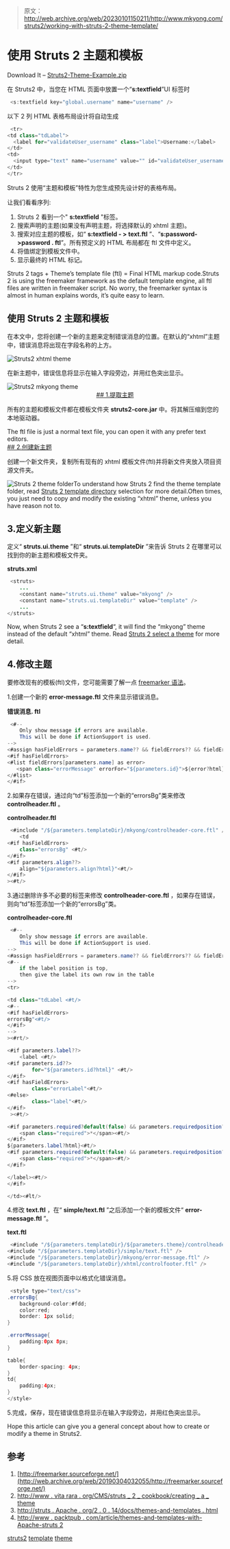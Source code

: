 > 原文：<http://web.archive.org/web/20230101150211/http://www.mkyong.com/struts2/working-with-struts-2-theme-template/>

# 使用 Struts 2 主题和模板

Download It – [Struts2-Theme-Example.zip](http://web.archive.org/web/20190304032055/http://www.mkyong.com/wp-content/uploads/2010/06/Struts2-Theme-Example.zip)

在 Struts2 中，当您在 HTML 页面中放置一个“**s:textfield**”UI 标签时

```java
 <s:textfield key="global.username" name="username" /> 
```

以下 2 列 HTML 表格布局设计将自动生成

```java
 <tr>
<td class="tdLabel">
  <label for="validateUser_username" class="label">Username:</label>
</td>
<td>
  <input type="text" name="username" value="" id="validateUser_username"/>
</td>
</tr> 
```

Struts 2 使用“主题和模板”特性为您生成预先设计好的表格布局。

让我们看看序列:

1.  Struts 2 看到一个" **s:textfield** "标签。
2.  搜索声明的主题(如果没有声明主题，将选择默认的 xhtml 主题)。
3.  搜索对应主题的模板，如“ **s:textfield - > text.ftl** ”、“**s:password->password . ftl**”。所有预定义的 HTML 布局都在 ftl 文件中定义。
4.  将值绑定到模板文件中。
5.  显示最终的 HTML 标记。

Struts 2 tags + Theme’s template file (ftl) = Final HTML markup code.Struts 2 is using the freemaker framework as the default template engine, all ftl files are written in freemaker script. No worry, the freemarker syntax is almost in human explains words, it’s quite easy to learn.

## 使用 Struts 2 主题和模板

在本文中，您将创建一个新的主题来定制错误消息的位置。在默认的“xhtml”主题中，错误消息将出现在字段名称的上方。

![Struts2 xhtml theme](img/af789219fa28e9020d0f0616c15f0803.png "Struts2-theme-example-1")

在新主题中，错误信息将显示在输入字段旁边，并用红色突出显示。

![Struts2 mkyong theme](img/dd0de85dd7a1a8d3dbc023191f78157c.png "Struts2-theme-example-2") <ins class="adsbygoogle" style="display:block; text-align:center;" data-ad-format="fluid" data-ad-layout="in-article" data-ad-client="ca-pub-2836379775501347" data-ad-slot="6894224149">## 1.提取主题

所有的主题和模板文件都在模板文件夹 **struts2-core.jar** 中。将其解压缩到您的本地驱动器。

The ftl file is just a normal text file, you can open it with any prefer text editors. <ins class="adsbygoogle" style="display:block" data-ad-client="ca-pub-2836379775501347" data-ad-slot="8821506761" data-ad-format="auto" data-ad-region="mkyongregion">## 2.创建新主题

创建一个新文件夹，复制所有现有的 xhtml 模板文件(ftl)并将新文件夹放入项目资源文件夹。

![Struts 2 theme folder ](img/a5711c69eb7935e3cc2576a8bf9e90ae.png "Struts2-theme-folder-structure")To understand how Struts 2 find the theme template folder, read [Struts 2 template directory](http://web.archive.org/web/20190304032055/http://struts.apache.org/2.0.14/docs/selecting-template-directory.html) selection for more detail.Often times, you just need to copy and modify the existing “xhtml” theme, unless you have reason not to.

## 3.定义新主题

定义“ **struts.ui.theme** ”和“ **struts.ui.templateDir** ”来告诉 Struts 2 在哪里可以找到你的新主题和模板文件夹。

**struts.xml**

```java
 <struts>
    ...
 	<constant name="struts.ui.theme" value="mkyong" />
	<constant name="struts.ui.templateDir" value="template" />
	...
</struts> 
```

Now, when Struts 2 see a “**s:textfield**“, it will find the “mkyong” theme instead of the default “xhtml” theme. Read [Struts 2 select a theme](http://web.archive.org/web/20190304032055/http://struts.apache.org/2.0.14/docs/selecting-themes.html) for more detail.

## 4.修改主题

要修改现有的模板(ftl)文件，您可能需要了解一点 [freemarker 语法](http://web.archive.org/web/20190304032055/http://freemarker.sourceforge.net/)。

1.创建一个新的 **error-message.ftl** 文件来显示错误消息。

**错误消息. ftl**

```java
 <#--
	Only show message if errors are available.
	This will be done if ActionSupport is used.
-->
<#assign hasFieldErrors = parameters.name?? && fieldErrors?? && fieldErrors[parameters.name]??/>
<#if hasFieldErrors>
<#list fieldErrors[parameters.name] as error>
   <span class="errorMessage" errorFor="${parameters.id}">${error?html}</span><#t/>
</#list>
</#if> 
```

2.如果存在错误，通过向“td”标签添加一个新的“errorsBg”类来修改 **controlheader.ftl** 。

**controlheader.ftl**

```java
 <#include "/${parameters.templateDir}/mkyong/controlheader-core.ftl" />
    <td
<#if hasFieldErrors>
    class="errorsBg" <#t/>
</#if>
<#if parameters.align??>
    align="${parameters.align?html}"<#t/>
</#if>
><#t/> 
```

3.通过删除许多不必要的标签来修改 **controlheader-core.ftl** ，如果存在错误，则向“td”标签添加一个新的“errorsBg”类。

**controlheader-core.ftl**

```java
 <#--
	Only show message if errors are available.
	This will be done if ActionSupport is used.
-->
<#assign hasFieldErrors = parameters.name?? && fieldErrors?? && fieldErrors[parameters.name]??/>
<#--
	if the label position is top,
	then give the label its own row in the table
-->
<tr>

<td class="tdLabel <#t/>
<#--
<#if hasFieldErrors>
errorsBg"<#t/>
</#if>
-->
><#rt/>

<#if parameters.label??>
    <label <#t/>
<#if parameters.id??>
        for="${parameters.id?html}" <#t/>
</#if>
<#if hasFieldErrors>
        class="errorLabel"<#t/>
<#else>
        class="label"<#t/>
</#if>
 ><#t/>

<#if parameters.required?default(false) && parameters.requiredposition?default("right") != 'right'>
    <span class="required">*</span><#t/>
</#if>
${parameters.label?html}<#t/>
<#if parameters.required?default(false) && parameters.requiredposition?default("right") == 'right'>
 	<span class="required">*</span><#t/>
</#if>

</label><#t/>
</#if>

</td><#lt/> 
```

4.修改 **text.ftl** ，在“ **simple/text.ftl** ”之后添加一个新的模板文件“ **error-message.ftl** ”。

**text.ftl**

```java
 <#include "/${parameters.templateDir}/${parameters.theme}/controlheader.ftl" />
<#include "/${parameters.templateDir}/simple/text.ftl" />
<#include "/${parameters.templateDir}/mkyong/error-message.ftl" />
<#include "/${parameters.templateDir}/xhtml/controlfooter.ftl" /> 
```

5.将 CSS 放在视图页面中以格式化错误消息。

```java
 <style type="text/css">
.errorsBg{
	background-color:#fdd;
	color:red;	
	border: 1px solid;
}

.errorMessage{
	padding:0px 8px;
}

table{
	border-spacing: 4px;
}
td{
	padding:4px;
}
</style> 
```

5.完成，保存，现在错误信息将显示在输入字段旁边，并用红色突出显示。

Hope this article can give you a general concept about how to create or modify a theme in Struts2.

## 参考

1.  [http://freemarker.sourceforge.net/](http://web.archive.org/web/20190304032055/http://freemarker.sourceforge.net/)
2.  [http://www . vita rara . org/CMS/struts _ 2 _ cookbook/creating _ a _ theme](http://web.archive.org/web/20190304032055/http://www.vitarara.org/cms/struts_2_cookbook/creating_a_theme)
3.  [http://struts . Apache . org/2 . 0 . 14/docs/themes-and-templates . html](http://web.archive.org/web/20190304032055/http://struts.apache.org/2.0.14/docs/themes-and-templates.html)
4.  [http://www . packtpub . com/article/themes-and-templates-with-Apache-struts 2](http://web.archive.org/web/20190304032055/http://www.packtpub.com/article/themes-and-templates-with-apache-struts2)

[struts2](http://web.archive.org/web/20190304032055/http://www.mkyong.com/tag/struts2/) [template](http://web.archive.org/web/20190304032055/http://www.mkyong.com/tag/template/) [theme](http://web.archive.org/web/20190304032055/http://www.mkyong.com/tag/theme/)







